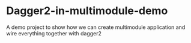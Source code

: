 # Dagger2-in-multimodule-demo
A demo project to show how we can create multimodule application and wire everything together with dagger2
